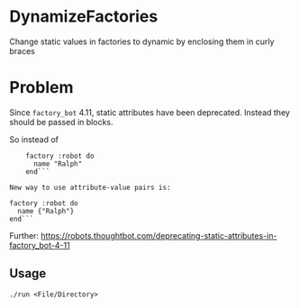 # DynamizeFactories

Change static values in factories to dynamic by enclosing them in curly braces

# Problem

Since `factory_bot` 4.11, static attributes have been deprecated. Instead they should be passed in blocks.

So instead of
```
    factory :robot do
      name "Ralph"
    end```

New way to use attribute-value pairs is:
```
    factory :robot do
      name {"Ralph"}
    end```

Further: https://robots.thoughtbot.com/deprecating-static-attributes-in-factory_bot-4-11

## Usage

    ./run <File/Directory>
